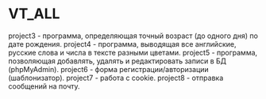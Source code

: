 # VT_ALL
project3 - программа, определяющая точный возраст (до одного дня) по дате рождения.
project4 - программа, выводящая все английские, русские слова и числа в тексте разными цветами.
project5 - программа, позволяющая добавлять, удалять и редактировать записи в БД (phpMyAdmin).
project6 - форма регистрации/авторизации (шаблонизатор).
project7 - работа с cookie.
project8 - отправка сообщений на почту.
